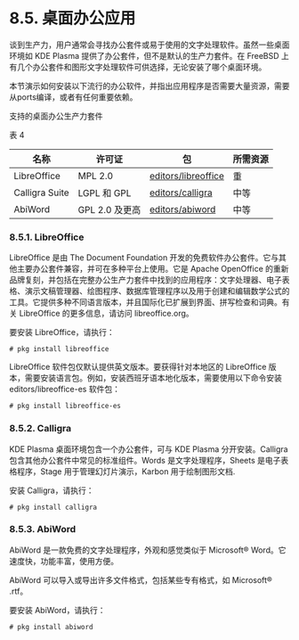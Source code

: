 # 8.5. 桌面办公应用

谈到生产力，用户通常会寻找办公套件或易于使用的文字处理软件。虽然一些桌面环境如 KDE Plasma 提供了办公套件，但不是默认的生产力套件。在 FreeBSD 上有几个办公套件和图形文字处理软件可供选择，无论安装了哪个桌面环境。

本节演示如何安装以下流行的办公软件，并指出应用程序是否需要大量资源，需要从ports编译，或者有任何重要依赖。

支持的桌面办公生产力套件

表 4

| 名称          | 许可证             | 包 | 所需资源 |
| --------------------------------------------| ---------| ---------| ------------------|
|LibreOffice|MPL 2.0|[editors/libreoffice](https://cgit.freebsd.org/ports/tree/editors/libreoffice/)|重|
|Calligra Suite|LGPL 和 GPL|[editors/calligra](https://cgit.freebsd.org/ports/tree/editors/calligra/)|中等|
|AbiWord|GPL 2.0 及更高|[editors/abiword](https://cgit.freebsd.org/ports/tree/editors/abiword/)|中等|


### 8.5.1. LibreOffice

LibreOffice 是由 The Document Foundation 开发的免费软件办公套件。它与其他主要办公套件兼容，并可在多种平台上使用。它是 Apache OpenOffice 的重新品牌复刻，并包括在完整办公生产力套件中找到的应用程序：文字处理器、电子表格、演示文稿管理器、绘图程序、数据库管理程序以及用于创建和编辑数学公式的工具。它提供多种不同语言版本，并且国际化已扩展到界面、拼写检查和词典。有关 LibreOffice 的更多信息，请访问 libreoffice.org。

要安装 LibreOffice，请执行：

```
# pkg install libreoffice
```

LibreOffice 软件包仅默认提供英文版本。要获得针对本地区的 LibreOffice 版本，需要安装语言包。例如，安装西班牙语本地化版本，需要使用以下命令安装 editors/libreoffice-es 软件包：

```
# pkg install libreoffice-es
```

### 8.5.2. Calligra

KDE Plasma 桌面环境包含一个办公套件，可与 KDE Plasma 分开安装。Calligra 包含其他办公套件中常见的标准组件。Words 是文字处理程序，Sheets 是电子表格程序，Stage 用于管理幻灯片演示，Karbon 用于绘制图形文档.

安装 Calligra，请执行：

```
# pkg install calligra
```

### 8.5.3. AbiWord

AbiWord 是一款免费的文字处理程序，外观和感觉类似于 Microsoft® Word。它速度快，功能丰富，使用方便。

AbiWord 可以导入或导出许多文件格式，包括某些专有格式，如 Microsoft® .rtf。

要安装 AbiWord，请执行：

```
# pkg install abiword
```
